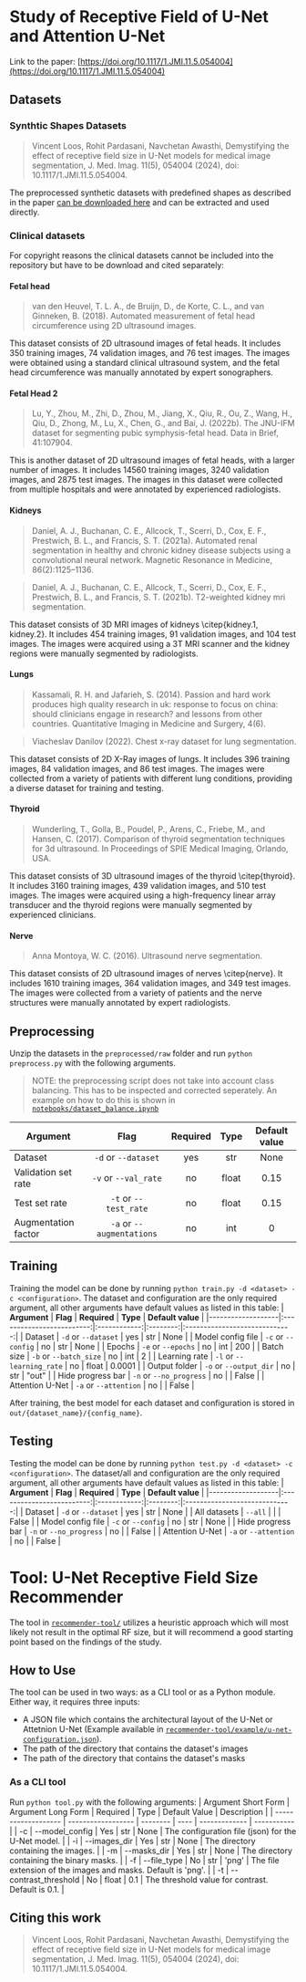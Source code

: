 # Study of Receptive Field of U-Net and Attention U-Net 
Link to the paper: [https://doi.org/10.1117/1.JMI.11.5.054004](https://doi.org/10.1117/1.JMI.11.5.054004)
## Datasets
### Synthtic Shapes Datasets
> Vincent Loos, Rohit Pardasani, Navchetan Awasthi, Demystifying the effect of receptive field size in U-Net models for medical image segmentation, J. Med. Imag. 11(5), 054004 (2024), doi: 10.1117/1.JMI.11.5.054004.

The preprocessed synthetic datasets with predefined shapes as described in the paper [can be downloaded here](https://github.com/vinloo/u-net-receptive-field-study/releases/tag/v0.1.0) and can be extracted and used directly. 

### Clinical datasets

For copyright reasons the clinical datasets cannot be included into the repository but have to be download and cited separately:

#### Fetal head
> van den Heuvel, T. L. A., de Bruijn, D., de Korte, C. L., and van Ginneken, B. (2018). Automated measurement of fetal head circumference using 2D ultrasound images.

This dataset consists of 2D ultrasound images of fetal heads. It includes 350 training images, 74 validation images, and 76 test images. The images were obtained using a standard clinical ultrasound system, and the fetal head circumference was manually annotated by expert sonographers.

#### Fetal Head 2
> Lu, Y., Zhou, M., Zhi, D., Zhou, M., Jiang, X., Qiu, R., Ou, Z., Wang, H., Qiu, D., Zhong, M., Lu, X., Chen, G., and Bai, J. (2022b). The JNU-IFM dataset for segmenting pubic symphysis-fetal head. Data in Brief, 41:107904.

This is another dataset of 2D ultrasound images of fetal heads, with a larger number of images. It includes 14560 training images, 3240 validation images, and 2875 test images. The images in this dataset were collected from multiple hospitals and were annotated by experienced radiologists.

#### Kidneys
> Daniel, A. J., Buchanan, C. E., Allcock, T., Scerri, D., Cox, E. F., Prestwich, B. L., and Francis, S. T. (2021a). Automated renal segmentation in healthy and chronic kidney disease subjects using a convolutional neural network. Magnetic Resonance in Medicine, 86(2):1125–1136.

> Daniel, A. J., Buchanan, C. E., Allcock, T., Scerri, D., Cox, E. F., Prestwich, B. L., and Francis, S. T. (2021b). T2-weighted kidney mri segmentation.

This dataset consists of 3D MRI images of kidneys \citep{kidney.1, kidney.2}. It includes 454 training images, 91 validation images, and 104 test images. The images were acquired using a 3T MRI scanner and the kidney regions were manually segmented by radiologists.

#### Lungs
> Kassamali, R. H. and Jafarieh, S. (2014). Passion and hard work produces high quality research in uk: response to focus on china: should clinicians engage in research? and lessons from other countries. Quantitative Imaging in Medicine and Surgery,
4(6).

> Viacheslav Danilov (2022). Chest x-ray dataset for lung segmentation.

This dataset consists of 2D X-Ray images of lungs. It includes 396 training images, 84 validation images, and 86 test images. The images were collected from a variety of patients with different lung conditions, providing a diverse dataset for training and testing.

#### Thyroid
> Wunderling, T., Golla, B., Poudel, P., Arens, C., Friebe, M., and Hansen, C. (2017). Comparison of thyroid segmentation techniques for 3d ultrasound. In Proceedings of SPIE Medical Imaging, Orlando, USA.

This dataset consists of 3D ultrasound images of the thyroid \citep{thyroid}. It includes 3160 training images, 439 validation images, and 510 test images. The images were acquired using a high-frequency linear array transducer and the thyroid regions were manually segmented by experienced clinicians.

#### Nerve
> Anna Montoya, W. C. (2016). Ultrasound nerve segmentation.

This dataset consists of 2D ultrasound images of nerves \citep{nerve}. It includes 1610 training images, 364 validation images, and 349 test images. The images were collected from a variety of patients and the nerve structures were manually annotated by expert radiologists.

## Preprocessing
Unzip the datasets in the `preprocessed/raw` folder and run `python preprocess.py` with the following arguments.
> NOTE: the preprocessing script does not take into account class balancing. This has to be inspected and corrected seperately. An example on how to do this is shown in [`notebooks/dataset_balance.ipynb`](notebooks/dataset_balance.ipynb)

| **Argument**         |          **Flag**         | **Required** | **Type** |       **Default value**       |
|----------------------|:-------------------------:|:------------:|:--------:|:-----------------------------:|
| Dataset              | `-d` or `--dataset`       |      yes     |    str   |                          None |
| Validation set rate  | `-v` or `--val_rate`      |      no      |   float  |                          0.15 |
| Test set rate        | `-t` or `--test_rate`     |      no      |   float  |                          0.15 |
| Augmentation factor  | `-a` or `--augmentations` |      no      |    int   |                             0 |


## Training
Training the model can be done by running `python train.py -d <dataset> -c <configuration>`. The dataset and configuration are the only required argument, all other arguments have default values as listed in this table:
| **Argument**      |          **Flag**         | **Required** | **Type** |       **Default value**       |
|-------------------|:-------------------------:|:------------:|:--------:|:-----------------------------:|
| Dataset           | `-d` or `--dataset`       |      yes     |    str   |                          None |
| Model config file | `-c` or `--config`        |      no      |    str   |                          None |
| Epochs            | `-e` or `--epochs`        |      no      |    int   |                           200 |
| Batch size        | `-b` or `--batch_size`    |      no      |    int   |                             2 |
| Learning rate     | `-l` or `--learning_rate` |      no      |   float  |                        0.0001 |
| Output folder     | `-o` or `--output_dir`    |      no      |    str   |                         "out" |
| Hide progress bar | `-n` or `--no_progress`   |      no      |          |                         False |
| Attention U-Net   | `-a` or `--attention`     |      no      |          |                         False |

After training, the best model for each dataset and configuration is stored in `out/{dataset_name}/{config_name}`.

## Testing
Testing the model can be done by running `python test.py -d <dataset> -c <configuration>`. The dataset/all and configuration are the only required argument, all other arguments have default values as listed in this table:
| **Argument**      |          **Flag**         | **Required** | **Type** |       **Default value**       |
|-------------------|:-------------------------:|:------------:|:--------:|:-----------------------------:|
| Dataset           | `-d` or `--dataset`       |      yes     |    str   |                          None |
| All datasets      | `--all`                   |              |          |                         False |
| Model config file | `-c` or `--config`        |      no      |    str   |                          None |
| Hide progress bar | `-n` or `--no_progress`   |      no      |          |                         False |
| Attention U-Net   | `-a` or `--attention`     |      no      |          |                         False |

# Tool: U-Net Receptive Field Size Recommender
The tool in [`recommender-tool/`](recommender-tool) utilizes a heuristic approach which will most likely not result in the optimal RF size, but it will recommend a good starting point based on the findings of the study.

## How to Use
The tool can be used in two ways: as a CLI tool or as a Python module. Either way, it requires three inputs:
 * A JSON file which contains the architectural layout of the U-Net or Attetnion U-Net (Example available in [`recommender-tool/example/u-net-configuration.json`](recommender-tool/example/u-net-configuration.json)).
 * The path of the directory that contains the dataset's images
 * The path of the directory that contains the dataset's masks

### As a CLI tool
Run `python tool.py` with the following arguments:
| Argument Short Form | Argument Long Form | Required | Type | Default Value | Description |
| ------------------- | ------------------ | -------- | ---- | ------------- | ----------- |
| -c | --model_config | Yes | str | None | The configuration file (json) for the U-Net model. |
| -i | --images_dir | Yes | str | None | The directory containing the images. |
| -m | --masks_dir | Yes | str | None | The directory containing the binary masks. |
| -f | --file_type | No | str | 'png' | The file extension of the images and masks. Default is 'png'. |
| -t | --contrast_threshold | No | float | 0.1 | The threshold value for contrast. Default is 0.1. |

## Citing this work
> Vincent Loos, Rohit Pardasani, Navchetan Awasthi, Demystifying the effect of receptive field size in U-Net models for medical image segmentation, J. Med. Imag. 11(5), 054004 (2024), doi: 10.1117/1.JMI.11.5.054004.
